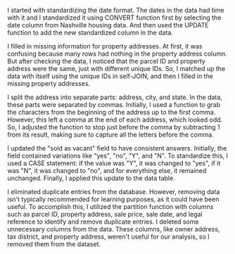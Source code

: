 I started with standardizing the date format. The dates in the data had time with it and I standardized it using CONVERT function first by selecting the date column from Nashville housing data. And then used the UPDATE function to add the new standardized column in the data. 

I filled in missing information for property addresses. At first, it was confusing because many rows had nothing in the property address column. But after checking the data, I noticed that the parcel ID and property address were the same, just with different unique IDs. So, I matched up the data with itself using the unique IDs in self-JOIN, and then I filled in the missing property addresses.


I split the address into separate parts: address, city, and state. In the data, these parts were separated by commas. Initially, I used a function to grab the characters from the beginning of the address up to the first comma. However, this left a comma at the end of each address, which looked odd. So, I adjusted the function to stop just before the comma by subtracting 1 from its result, making sure to capture all the letters before the comma.

I updated the "sold as vacant" field to have consistent answers. Initially, the field contained variations like "yes", "no", "Y", and "N". To standardize this, I used a CASE statement: if the value was "Y", it was changed to "yes", if it was "N", it was changed to "no", and for everything else, it remained unchanged. Finally, I applied this update to the data table.


I eliminated duplicate entries from the database. However, removing data isn't typically recommended for learning purposes, as it could have been useful. To accomplish this, I utilized the partition function with columns such as parcel ID, property address, sale price, sale date, and legal reference to identify and remove duplicate entries. I deleted some unnecessary columns from the data. These columns, like owner address, tax district, and property address, weren't useful for our analysis, so I removed them from the dataset.







